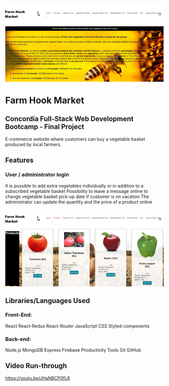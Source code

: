 ![](screenshots/jloupsoloproj_home.jpg)

# Farm Hook Market

## Concordia Full-Stack Web Development Bootcamp - Final Project

E-commerce website where customers can buy a vegetable basket produced by local farmers.

## Features

### User / administrator login

It is possible to add extra vegetables individually or in addition to a subscribed vegetable basket
Possibility to leave a message online to change vegetable basket pick-up date if customer is on vacation
The administrator can update the quantity and the price of a product online

![](screenshots/jloupsoloproj_products.jpg)

## Libraries/Languages Used

### Front-End:

React
React-Redux
React-Router
JavaScript
CSS
Styled-components

### Back-end:

Node.js
MongoDB
Express
Firebase
Productivity Tools
Git
GitHub

## Video Run-through

https://youtu.be/JHaNBCP0fL8
